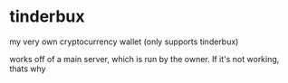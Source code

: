 # tinderbux
my very own cryptocurrency wallet (only supports tinderbux)

works off of a main server, which is run by the owner.
If it's not working, thats why
